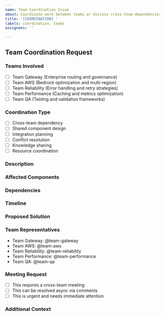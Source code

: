 ```yaml
---
name: Team Coordination Issue
about: Coordinate work between teams or discuss cross-team dependencies
title: '[COORDINATION] '
labels: coordination, teams
assignees: ''

---
```


## Team Coordination Request

### Teams Involved
- [ ] Team Gateway (Enterprise routing and governance)
- [ ] Team AWS (Bedrock optimization and multi-region)
- [ ] Team Reliability (Error handling and retry strategies)  
- [ ] Team Performance (Caching and metrics optimization)
- [ ] Team QA (Testing and validation frameworks)

### Coordination Type
- [ ] Cross-team dependency
- [ ] Shared component design
- [ ] Integration planning
- [ ] Conflict resolution
- [ ] Knowledge sharing
- [ ] Resource coordination

### Description
<!-- Describe what needs coordination between teams -->

### Affected Components
<!-- List the files/modules/features that multiple teams need to work on -->

### Dependencies
<!-- List any dependencies between team work -->

### Timeline
<!-- When does this coordination need to be resolved -->

### Proposed Solution
<!-- If you have ideas for how teams should coordinate -->

### Team Representatives
<!-- Tag team leads or representatives who should be involved -->
- Team Gateway: @team-gateway
- Team AWS: @team-aws  
- Team Reliability: @team-reliability
- Team Performance: @team-performance
- Team QA: @team-qa

### Meeting Request
- [ ] This requires a cross-team meeting
- [ ] This can be resolved async via comments
- [ ] This is urgent and needs immediate attention

### Additional Context
<!-- Any other context that would help teams coordinate effectively -->